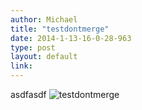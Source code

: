 ```yaml
---
author: Michael
title: "testdontmerge"
date: 2014-1-13-16-0-28-963
type: post
layout: default
link: 
---
```

asdfasdf ![testdontmerge](https://raw.github.com/rememberaaronsw/rememberaaronsw/master/images/2014-1-13-16-0-28-963-pikachu.jpg)
